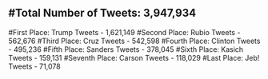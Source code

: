 #Total Number of Tweets: 3,947,934 
---
#First Place: Trump Tweets - 1,621,149
#Second Place: Rubio Tweets - 562,676
#Third Place: Cruz Tweets - 542,598
#Fourth Place: Clinton Tweets - 495,236
#Fifth Place: Sanders Tweets - 378,045
#Sixth Place: Kasich Tweets - 159,131
#Seventh Place: Carson Tweets - 118,029
#Last Place: Jeb! Tweets - 71,078
